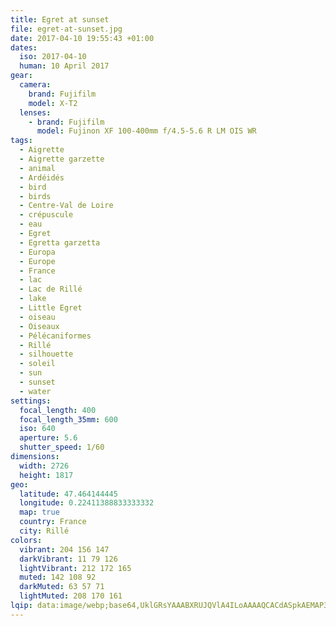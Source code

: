 ```yaml
---
title: Egret at sunset
file: egret-at-sunset.jpg
date: 2017-04-10 19:55:43 +01:00
dates:
  iso: 2017-04-10
  human: 10 April 2017
gear:
  camera:
    brand: Fujifilm
    model: X-T2
  lenses:
    - brand: Fujifilm
      model: Fujinon XF 100-400mm f/4.5-5.6 R LM OIS WR
tags:
  - Aigrette
  - Aigrette garzette
  - animal
  - Ardéidés
  - bird
  - birds
  - Centre-Val de Loire
  - crépuscule
  - eau
  - Egret
  - Egretta garzetta
  - Europa
  - Europe
  - France
  - lac
  - Lac de Rillé
  - lake
  - Little Egret
  - oiseau
  - Oiseaux
  - Pélécaniformes
  - Rillé
  - silhouette
  - soleil
  - sun
  - sunset
  - water
settings:
  focal_length: 400
  focal_length_35mm: 600
  iso: 640
  aperture: 5.6
  shutter_speed: 1/60
dimensions:
  width: 2726
  height: 1817
geo:
  latitude: 47.464144445
  longitude: 0.22411388833333332
  map: true
  country: France
  city: Rillé
colors:
  vibrant: 204 156 147
  darkVibrant: 11 79 126
  lightVibrant: 212 172 165
  muted: 142 108 92
  darkMuted: 63 57 71
  lightMuted: 208 170 161
lqip: data:image/webp;base64,UklGRsYAAABXRUJQVlA4ILoAAAAQCACdASpkAEMAP3Gq0Fm0v6svr5PKO/AuCWcA0bwzDifgDjQpg8VMKzL6dpWL0UYU3hnE+2hDhFBPlRpAX7G4Q/rU2qbP3A9oAP7uSlwbQGPnGABVbi/ZBn79YyS2IClBywC7q5lQT/xC1rMTG4+Gvadz4cCeDhd5qcPHQtlCGwf5d9NPkCxLRqQHKgHvXoP441T7Q9N6Uz9T4lLtLJfEAjDXJsfdxtf7c0rCkzp4pAVSVDjgrgAAAAA=
---
```



